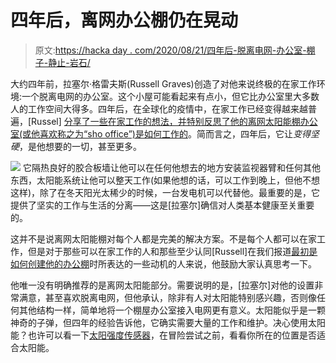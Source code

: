 # 四年后，离网办公棚仍在晃动

> 原文:[https://hacka day . com/2020/08/21/四年后-脱离电网-办公室-棚子-静止-岩石/](https://hackaday.com/2020/08/21/four-years-later-off-grid-office-shed-still-rocks/)

大约四年前，拉塞尔·格雷夫斯(Russell Graves)创造了对他来说终极的在家工作环境:一个脱离电网的办公室。这个小屋可能看起来有点小，但它比办公室里大多数人的工作空间大得多。四年后，在全球化的疫情中，在家工作已经变得越来越普遍，[Russel] [分享了一些在家工作的想法，并特别反思了他的离网太阳能棚办公室(或他喜欢称之为“sho office”)是如何工作的](https://syonyk.blogspot.com/2020/05/on-working-from-home-and-joys-of-shed.html)。简而言之，四年后，它让*变得坚硬*，是他想要的一切，甚至更多。

[![](../Images/02b2ecc10edf257dd8af17afef520f75.png)](https://hackaday.com/wp-content/uploads/2020/08/Off-grid-shed-office-inside.jpg) 它隔热良好的胶合板墙让他可以在任何他想去的地方安装监视器臂和任何其他东西，太阳能系统让他可以整天工作(如果他想的话，可以工作到晚上，但他不想这样)，除了在冬天阳光太稀少的时候，一台发电机可以代替他。最重要的是，它提供了坚实的工作与生活的分离——这是[拉塞尔]确信对人类基本健康至关重要的。

这并不是说离网太阳能棚对每个人都是完美的解决方案。不是每个人都可以在家工作，但是对于那些可以在家工作的人和那些至少认同[Russell]在我们报道[最初是如何创建他的办公棚](https://hackaday.com/2016/08/27/working-in-peace-with-an-off-grid-office-shed/)时所表达的一些动机的人来说，他鼓励大家认真思考一下。

他唯一没有明确推荐的是离网太阳能部分。需要说明的是，[拉塞尔]对他的设置非常满意，甚至喜欢脱离电网，但他承认，除非有人对太阳能特别感兴趣，否则像任何其他结构一样，简单地将一个棚屋办公室接入电网更有意义。太阳能似乎是一颗神奇的子弹，但四年的经验告诉他，它确实需要大量的工作和维护。决心使用太阳能？也许可以看一下[太阳强度传感器](https://hackaday.com/2019/09/07/is-solar-right-for-you-find-out/)，在冒险尝试之前，看看你所在的位置是否适合太阳能。